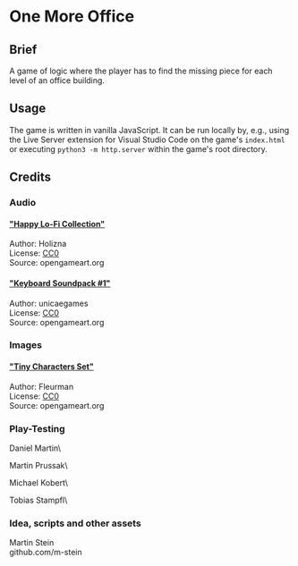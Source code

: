 # One More Office

## Brief

A game of logic where the player has to find the missing piece for each level of an
office building.

## Usage

The game is written in vanilla JavaScript. It can be run locally by, e.g., using the
Live Server extension for Visual Studio Code on the game's `index.html` or executing
`python3 -m http.server` within the game's root directory.

## Credits

### Audio

#### ["Happy Lo-Fi Collection"](https:\\opengameart.org/content/happy-lo-fi-lofi-collection)
Author: Holizna\
License: [CC0](https://creativecommons.org/publicdomain/zero/1.0/)\
Source: opengameart.org

#### ["Keyboard Soundpack #1"](https:\\opengameart.org/content/keyboard-soundpack-1-typing-and-single-keystrokes)
Author: unicaegames\
License: [CC0](https://creativecommons.org/publicdomain/zero/1.0/)\
Source: opengameart.org

### Images

#### ["Tiny Characters Set"](https:\\opengameart.org/content/tiny-characters-set)
Author: Fleurman\
License: [CC0](https://creativecommons.org/publicdomain/zero/1.0/)\
Source: opengameart.org

### Play-Testing

Daniel Martin\

Martin Prussak\

Michael Kobert\

Tobias Stampfl\

### Idea, scripts and other assets

Martin Stein\
github.com/m-stein